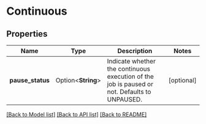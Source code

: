 # Continuous

## Properties

Name | Type | Description | Notes
------------ | ------------- | ------------- | -------------
**pause_status** | Option<**String**> | Indicate whether the continuous execution of the job is paused or not. Defaults to UNPAUSED. | [optional]

[[Back to Model list]](../README.md#documentation-for-models) [[Back to API list]](../README.md#documentation-for-api-endpoints) [[Back to README]](../README.md)


